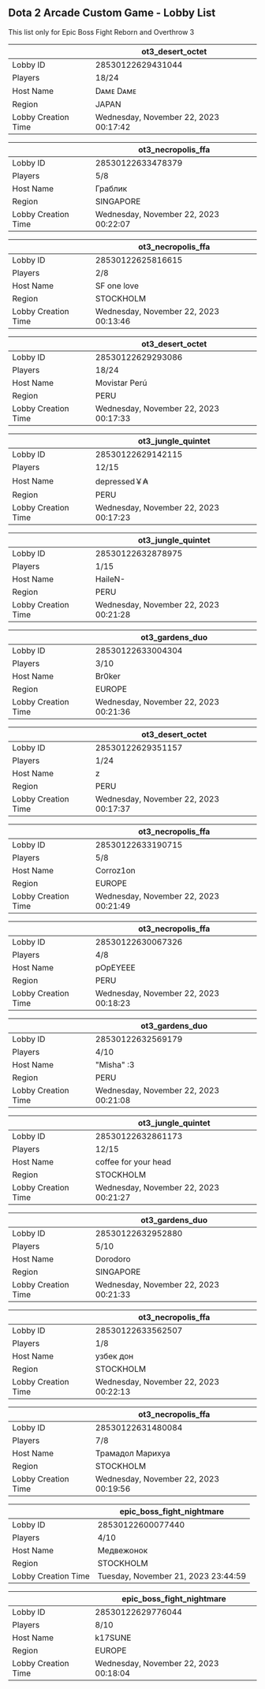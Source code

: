 ## Dota 2 Arcade Custom Game - Lobby List

This list only for Epic Boss Fight Reborn and Overthrow 3

|  | ot3_desert_octet |
| ------ | ------ |
| Lobby ID | 28530122629431044 |
| Players | 18/24 |
| Host Name | Dᴀᴍᴇ Dᴀᴍᴇ |
| Region | JAPAN |
| Lobby Creation Time | Wednesday, November 22, 2023 00:17:42 |


|  | ot3_necropolis_ffa |
| ------ | ------ |
| Lobby ID | 28530122633478379 |
| Players | 5/8 |
| Host Name | Граблик |
| Region | SINGAPORE |
| Lobby Creation Time | Wednesday, November 22, 2023 00:22:07 |


|  | ot3_necropolis_ffa |
| ------ | ------ |
| Lobby ID | 28530122625816615 |
| Players | 2/8 |
| Host Name | SF one love |
| Region | STOCKHOLM |
| Lobby Creation Time | Wednesday, November 22, 2023 00:13:46 |


|  | ot3_desert_octet |
| ------ | ------ |
| Lobby ID | 28530122629293086 |
| Players | 18/24 |
| Host Name | Movistar Perú |
| Region | PERU |
| Lobby Creation Time | Wednesday, November 22, 2023 00:17:33 |


|  | ot3_jungle_quintet |
| ------ | ------ |
| Lobby ID | 28530122629142115 |
| Players | 12/15 |
| Host Name | depressed￥₳ |
| Region | PERU |
| Lobby Creation Time | Wednesday, November 22, 2023 00:17:23 |


|  | ot3_jungle_quintet |
| ------ | ------ |
| Lobby ID | 28530122632878975 |
| Players | 1/15 |
| Host Name | HaileN- |
| Region | PERU |
| Lobby Creation Time | Wednesday, November 22, 2023 00:21:28 |


|  | ot3_gardens_duo |
| ------ | ------ |
| Lobby ID | 28530122633004304 |
| Players | 3/10 |
| Host Name | Br0ker |
| Region | EUROPE |
| Lobby Creation Time | Wednesday, November 22, 2023 00:21:36 |


|  | ot3_desert_octet |
| ------ | ------ |
| Lobby ID | 28530122629351157 |
| Players | 1/24 |
| Host Name | z |
| Region | PERU |
| Lobby Creation Time | Wednesday, November 22, 2023 00:17:37 |


|  | ot3_necropolis_ffa |
| ------ | ------ |
| Lobby ID | 28530122633190715 |
| Players | 5/8 |
| Host Name | Corroz1on |
| Region | EUROPE |
| Lobby Creation Time | Wednesday, November 22, 2023 00:21:49 |


|  | ot3_necropolis_ffa |
| ------ | ------ |
| Lobby ID | 28530122630067326 |
| Players | 4/8 |
| Host Name | pOpEYEEE |
| Region | PERU |
| Lobby Creation Time | Wednesday, November 22, 2023 00:18:23 |


|  | ot3_gardens_duo |
| ------ | ------ |
| Lobby ID | 28530122632569179 |
| Players | 4/10 |
| Host Name | "Misha" :3 |
| Region | PERU |
| Lobby Creation Time | Wednesday, November 22, 2023 00:21:08 |


|  | ot3_jungle_quintet |
| ------ | ------ |
| Lobby ID | 28530122632861173 |
| Players | 12/15 |
| Host Name | coffee for your head |
| Region | STOCKHOLM |
| Lobby Creation Time | Wednesday, November 22, 2023 00:21:27 |


|  | ot3_gardens_duo |
| ------ | ------ |
| Lobby ID | 28530122632952880 |
| Players | 5/10 |
| Host Name | Dorodoro |
| Region | SINGAPORE |
| Lobby Creation Time | Wednesday, November 22, 2023 00:21:33 |


|  | ot3_necropolis_ffa |
| ------ | ------ |
| Lobby ID | 28530122633562507 |
| Players | 1/8 |
| Host Name | узбек дон |
| Region | STOCKHOLM |
| Lobby Creation Time | Wednesday, November 22, 2023 00:22:13 |


|  | ot3_necropolis_ffa |
| ------ | ------ |
| Lobby ID | 28530122631480084 |
| Players | 7/8 |
| Host Name | Трамадол Марихуа |
| Region | STOCKHOLM |
| Lobby Creation Time | Wednesday, November 22, 2023 00:19:56 |


|  | epic_boss_fight_nightmare |
| ------ | ------ |
| Lobby ID | 28530122600077440 |
| Players | 4/10 |
| Host Name | Медвежонок |
| Region | STOCKHOLM |
| Lobby Creation Time | Tuesday, November 21, 2023 23:44:59 |


|  | epic_boss_fight_nightmare |
| ------ | ------ |
| Lobby ID | 28530122629776044 |
| Players | 8/10 |
| Host Name | k17SUNE |
| Region | EUROPE |
| Lobby Creation Time | Wednesday, November 22, 2023 00:18:04 |



